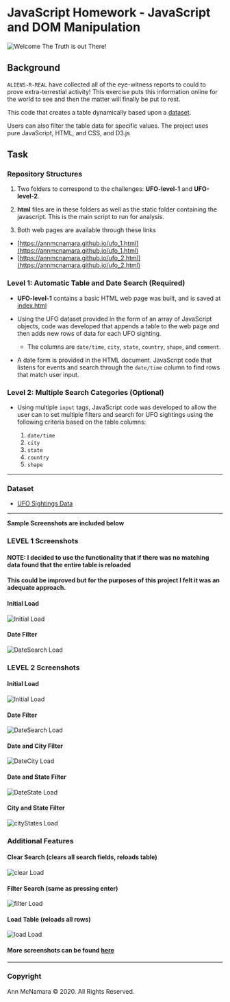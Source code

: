 # JavaScript Homework - JavaScript and DOM Manipulation
![Welcome The Truth is out There!](/images/banner.png)

## Background

`ALIENS-R-REAL` have collected all of the eye-witness reports to could to prove extra-terrestial activity! This exercise puts this information online for the world to see and then the matter will finally be put to rest.

This code that creates a table dynamically based upon a [dataset](/UFO-level-1/static/js/data.js). 

Users can also filter the table data for specific values. The project uses pure JavaScript, HTML, and CSS, and D3.js 

## Task

### Repository Structures

1. Two folders to correspond to the challenges: **UFO-level-1** and **UFO-level-2**.

2.  **html** files are in these folders as well as the static folder containing the javascript. This is the main script to run for analysis.

3. Both web pages are available through these links 
* [https://annmcnamara.github.io/ufo_1.html](https://annmcnamara.github.io/ufo_1.html) 
* [https://annmcnamara.github.io/ufo_2.html](https://annmcnamara.github.io/ufo_2.html) 
### Level 1: Automatic Table and Date Search (Required)

* **UFO-level-1** contains a basic HTML web page was built, and is saved at [index.html](/UFO-level-1/index.html) 

* Using the UFO dataset provided in the form of an array of JavaScript objects, code was developed that appends a table to the web page and then adds new rows of data for each UFO sighting.

  * The columns are `date/time`, `city`, `state`, `country`, `shape`, and `comment`.

* A date form is provided in the HTML document.  JavaScript code that listens for events and search through the `date/time` column to find rows that match user input.

### Level 2: Multiple Search Categories (Optional)

* Using multiple `input` tags, JavaScript code was developed to allow the user can to set multiple filters and search for UFO sightings using the following criteria based on the table columns:

  1. `date/time`
  2. `city`
  3. `state`
  4. `country`
  5. `shape`

- - -

### Dataset

* [UFO Sightings Data](/UFO-level-1/static/js/data.js)

- - -

**Sample Screenshots are included below**

### LEVEL 1 Screenshots

#### NOTE: I decided to use the functionality that if there was no matching data found that the entire table is reloaded
#### This could be improved but for the purposes of this project I felt it was an adequate approach. 
#### Initial Load
![Initial Load](/images/initialLoad1.png)

#### Date Filter
![DateSearch Load](/images/dateSearch1.png)
### LEVEL 2 Screenshots
#### Initial Load
![Initial Load](/images/initialLoad.png)

#### Date Filter
![DateSearch Load](/images/dateSearch.png)

#### Date and City Filter
![DateCity Load](/images/dateCitySearch.png)

#### Date and State Filter
![DateState Load](/images/dateStateSearch.png)

#### City and State Filter
![cityStates Load](/images/cityState.png)


### Additional Features
#### Clear Search (clears all search fields, reloads table)
![clear Load](/images/clearSearch.png)

#### Filter Search (same as pressing enter)
![filter Load](/images/emptySearchFilter.png)

#### Load Table (reloads all rows)
![load Load](/images/loadTable.png)

#### More screenshots can be found [here](/images/)

- - -

### Copyright
Ann McNamara © 2020. All Rights Reserved.
